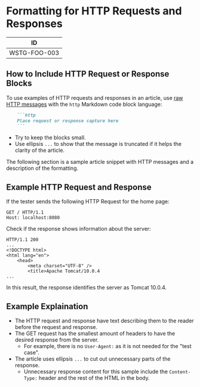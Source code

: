 # Formatting for HTTP Requests and Responses

|ID          |
|------------|
|WSTG-FOO-003|

## How to Include HTTP Request or Response Blocks

To use examples of HTTP requests and responses in an article, use [raw HTTP messages](https://tools.ietf.org/html/rfc2616) with the `http` Markdown code block language:

```markdown
    ```http
    Place request or response capture here
    ```
```

- Try to keep the blocks small.
- Use ellipsis `...` to show that the message is truncated if it helps the clarity of the article.

The following section is a sample article snippet with HTTP messages and a description of the formatting.

## Example HTTP Request and Response

If the tester sends the following HTTP Request for the home page:

```http
GET / HTTP/1.1
Host: localhost:8080
```

Check if the response shows information about the server:

```http
HTTP/1.1 200
...
<!DOCTYPE html>
<html lang="en">
    <head>
        <meta charset="UTF-8" />
        <title>Apache Tomcat/10.0.4
...
```

In this result, the response identifies the server as Tomcat 10.0.4.

## Example Explaination

- The HTTP request and response have text describing them to the reader before the request and response.
- The GET request has the smallest amount of headers to have the desired response from the server.
    - For example, there is no `User-Agent:` as it is not needed for the "test case".
- The article uses ellipsis `...` to cut out unnecessary parts of the response.
    - Unnecessary response content for this sample include the `Content-Type:` header and the rest of the HTML in the body.
